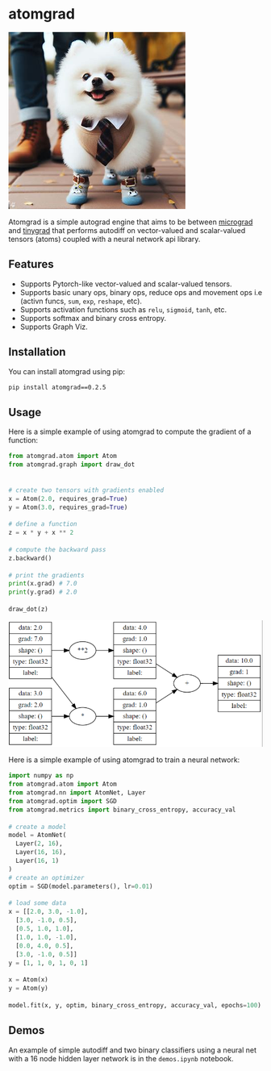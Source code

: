 # atomgrad

![pic](pic.jpeg)

Atomgrad is a simple autograd engine that aims to be between [micrograd](https://github.com/karpathy/micrograd/) and [tinygrad](https://github.com/tinygrad/tinygrad) that performs autodiff on vector-valued and scalar-valued tensors (atoms) coupled with a neural network api library.

## Features

- Supports Pytorch-like vector-valued and scalar-valued tensors.
- Supports basic unary ops, binary ops, reduce ops and movement ops i.e (activn funcs, `sum`, `exp`, `reshape`, etc).
- Supports activation functions such as `relu`, `sigmoid`, `tanh`, etc.
- Supports softmax and binary cross entropy.
- Supports Graph Viz. 

## Installation

You can install atomgrad using pip:

```bash
pip install atomgrad==0.2.5
```

## Usage

Here is a simple example of using atomgrad to compute the gradient of a function:

```python
from atomgrad.atom import Atom
from atomgrad.graph import draw_dot


# create two tensors with gradients enabled
x = Atom(2.0, requires_grad=True)
y = Atom(3.0, requires_grad=True)

# define a function
z = x * y + x ** 2

# compute the backward pass
z.backward()

# print the gradients
print(x.grad) # 7.0
print(y.grad) # 2.0

draw_dot(z)
```
![pic](graph.png)

Here is a simple example of using atomgrad to train a neural network:

```python
import numpy as np
from atomgrad.atom import Atom
from atomgrad.nn import AtomNet, Layer
from atomgrad.optim import SGD
from atomgrad.metrics import binary_cross_entropy, accuracy_val

# create a model
model = AtomNet(
  Layer(2, 16),
  Layer(16, 16),
  Layer(16, 1)
)
# create an optimizer
optim = SGD(model.parameters(), lr=0.01)

# load some data
x = [[2.0, 3.0, -1.0],
  [3.0, -1.0, 0.5],
  [0.5, 1.0, 1.0],
  [1.0, 1.0, -1.0],
  [0.0, 4.0, 0.5],
  [3.0, -1.0, 0.5]]
y = [1, 1, 0, 1, 0, 1]

x = Atom(x)
y = Atom(y)

model.fit(x, y, optim, binary_cross_entropy, accuracy_val, epochs=100)
```

## Demos

An example of simple autodiff and two binary classifiers using a neural net with a 16 node hidden layer network is in the `demos.ipynb` notebook.




